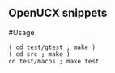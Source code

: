 ## OpenUCX snippets

#Usage

```
( cd test/gtest ; make )
( cd src ; make )
cd test/macos ; make test
```
